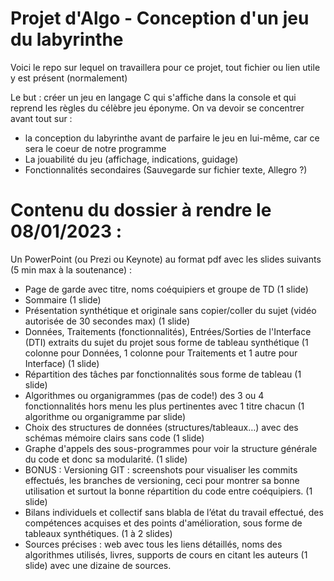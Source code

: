 # Projet d'Algo - Conception d'un jeu du labyrinthe

Voici le repo sur lequel on travaillera pour ce projet, tout fichier ou lien utile y est présent (normalement)

Le but : créer un jeu en langage C qui s'affiche dans la console et qui reprend les règles du célèbre jeu éponyme.
On va devoir se concentrer avant tout sur  :
 - la conception du labyrinthe avant de parfaire le jeu en lui-même, car ce sera le coeur de notre programme
 - La jouabilité du jeu (affichage, indications, guidage)
 - Fonctionnalités secondaires (Sauvegarde sur fichier texte, Allegro ?)
 
# Contenu du dossier à rendre le 08/01/2023 : 
Un PowerPoint (ou Prezi ou Keynote) au format pdf avec les slides suivants (5 min max à la soutenance) :
- Page de garde avec titre, noms coéquipiers et groupe de TD (1 slide)
- Sommaire (1 slide)
- Présentation synthétique et originale sans copier/coller du sujet (vidéo autorisée de 30 secondes max) (1 slide)
- Données, Traitements (fonctionnalités), Entrées/Sorties de l'Interface (DTI) extraits du sujet du projet sous forme de tableau synthétique (1 colonne pour Données, 1 colonne pour Traitements et 1 autre pour Interface) (1 slide)
- Répartition des tâches par fonctionnalités sous forme de tableau (1 slide)
- Algorithmes ou organigrammes (pas de code!) des 3 ou 4 fonctionnalités hors menu les plus pertinentes avec 1 titre chacun  (1 algorithme ou organigramme par slide)
- Choix des structures de données (structures/tableaux…) avec des schémas mémoire clairs sans code (1 slide)
- Graphe d'appels des sous-programmes pour voir la structure générale du code et donc sa modularité. (1 slide)
- BONUS : Versioning GIT : screenshots pour visualiser les commits effectués, les branches de versioning, ceci pour montrer sa bonne utilisation et surtout la bonne répartition du code entre coéquipiers. (1 slide)
- Bilans individuels et collectif sans blabla de l’état du travail effectué, des compétences acquises et des points d'amélioration, sous forme de tableaux synthétiques. (1 à 2 slides)
- Sources précises : web avec tous les liens détaillés, noms des algorithmes utilisés, livres, supports de cours en citant les auteurs (1 slide) avec une dizaine de sources.
